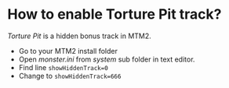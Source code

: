 # How to enable Torture Pit track?

*Torture Pit* is a hidden bonus track in MTM2.

 * Go to your MTM2 install folder
 * Open _monster.ini_ from _system_ sub folder in text editor.
 * Find line `showHiddenTrack=0`
 * Change to `showHiddenTrack=666`